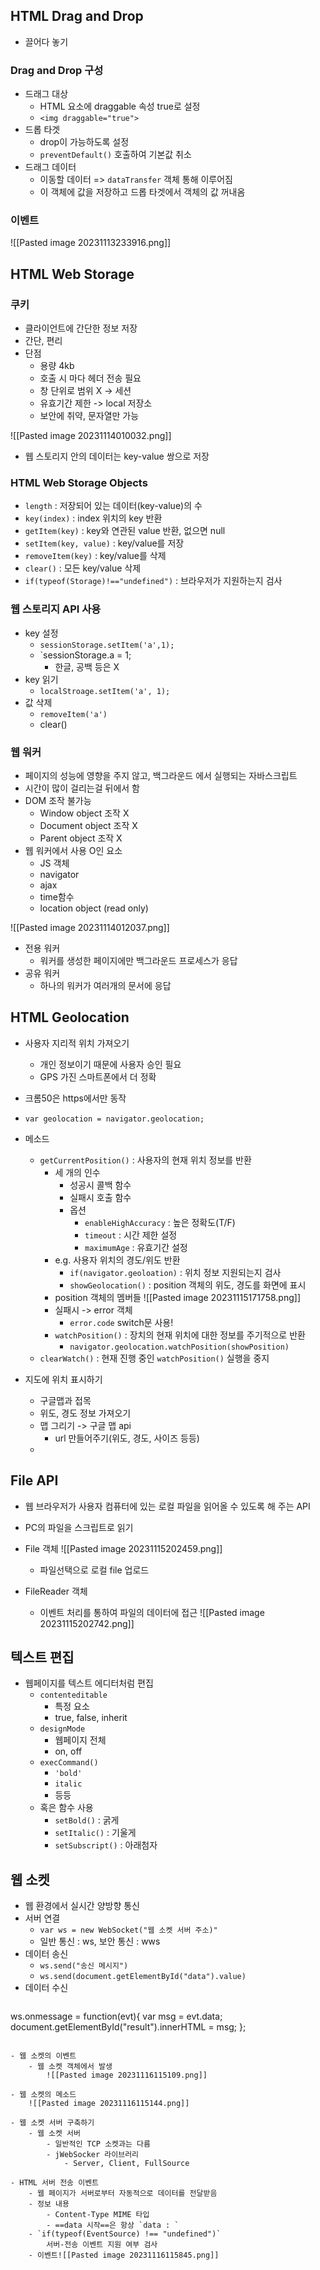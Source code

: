 ## HTML Drag and Drop
- 끌어다 놓기

### Drag and Drop 구성
- 드래그 대상
	- HTML 요소에 draggable 속성 true로 설정
	- `<img draggable="true">`
- 드롭 타겟
	- drop이 가능하도록 설정
	- `preventDefault()` 호출하여 기본값 취소
- 드래그 데이터
	- 이동할 데이터 => `dataTransfer` 객체 통해 이루어짐
	- 이 객체에 값을 저장하고 드롭 타겟에서 객체의 값 꺼내옴

### 이벤트
![[Pasted image 20231113233916.png]]

## HTML Web Storage
### 쿠키
- 클라이언트에 간단한 정보 저장
- 간단, 편리
- 단점
	- 용량 4kb
	- 호출 시 마다 헤더 전송 필요
	- 창 단위로 범위 X -> 세션
	- 유효기간 제한 -> local 저장소
	- 보안에 취약, 문자열만 가능

![[Pasted image 20231114010032.png]]
- 웹 스토리지 안의 데이터는 key-value 쌍으로 저장

### HTML Web Storage Objects
- `length` : 저장되어 있는 데이터(key-value)의 수
- `key(index)` : index 위치의 key 반환
- `getItem(key)` : key와 연관된 value 반환, 없으면 null
- `setItem(key, value)` : key/value를 저장
- `removeItem(key)` : key/value를 삭제
- `clear()` : 모든 key/value 삭제
- `if(typeof(Storage)!=="undefined")` : 브라우저가 지원하는지 검사

### 웹 스토리지 API 사용
- key 설정
	- `sessionStorage.setItem('a',1);`
	- `sessionStorage.a = 1;
		- 한글, 공백 등은 X
- key 읽기
	- `localStroage.setItem('a', 1);`
- 값 삭제
	- `removeItem('a')`
	- clear()

### 웹 워커
- 페이지의 성능에 영향을 주지 않고, 백그라운드 에서 실행되는 자바스크립트
- 시간이 많이 걸리는걸 뒤에서 함
- DOM 조작 불가능
	- Window object 조작 X
	- Document object 조작 X
	- Parent object 조작 X
- 웹 워커에서 사용 O인 요소
	- JS 객체
	- navigator
	- ajax
	- time함수
	- location object (read only)

![[Pasted image 20231114012037.png]]

- 전용 워커
	- 워커를 생성한 페이지에만 백그라운드 프로세스가 응답
- 공유 워커
	- 하나의 워커가 여러개의 문서에 응답


## HTML Geolocation
- 사용자 지리적 위치 가져오기
	- 개인 정보이기 때문에 사용자 승인 필요
	- GPS 가진 스마트폰에서 더 정확
- 크롬50은 https에서만 동작
- `var geolocation = navigator.geolocation;`

- 메소드
	- `getCurrentPosition()` : 사용자의 현재 위치 정보를 반환
		- 세 개의 인수
			- 성공시 콜백 함수
			- 실패시 호출 함수
			- 옵션
				- `enableHighAccuracy` : 높은 정확도(T/F)
				- `timeout` : 시간 제한 설정
				- `maximumAge` : 유효기간 설정
		- e.g. 사용자 위치의 경도/위도 반환
			- `if(navigator.geoloation)` : 위치 정보 지원되는지 검사
			- `showGeolocation()` : position 객체의 위도, 경도를 화면에 표시
		- position 객체의 멤버들
			![[Pasted image 20231115171758.png]]
		- 실패시 -> error 객체
			- `error.code` switch문 사용!
		- `watchPosition()` : 장치의 현재 위치에 대한 정보를 주기적으로 반환
			- `navigator.geolocation.watchPosition(showPosition)`
	- `clearWatch()` : 현재 진행 중인 `watchPosition()` 실행을 중지

- 지도에 위치 표시하기
	- 구글맵과 접목
	- 위도, 경도 정보 가져오기
	- 맵 그리기 -> 구글 맵 api
		- url 만들어주기(위도, 경도, 사이즈 등등)
	- 

## File API
- 웹 브라우저가 사용자 컴퓨터에 있는 로컬 파일을 읽어올 수 있도록 해 주는 API
- PC의 파일을 스크립트로 읽기

- File 객체
	![[Pasted image 20231115202459.png]]
	- 파일선택으로 로컬 file 업로드

- FileReader 객체
	- 이벤트 처리를 통하여 파일의 데이터에 접근
		![[Pasted image 20231115202742.png]]
		
## 텍스트 편집
- 웹페이지를 텍스트 에디터처럼 편집
	- `contenteditable`
		- 특정 요소
		- true, false, inherit
	- `designMode`
		- 웹페이지 전체
		- on, off
	- `execCommand()`
		- `'bold'`
		- `italic`
		- 등등
	- 혹은 함수 사용 
		- `setBold()` : 굵게
		- `setItalic()` : 기울게
		- `setSubscript()` : 아래첨자


## 웹 소켓
- 웹 환경에서 실시간 양방향 통신
- 서버 연결
	- `var ws = new WebSocket("웹 소켓 서버 주소)"`
	- 일반 통신 : ws, 보안 통신 : wws
- 데이터 송신
	- `ws.send("송신 메시지")`
	- `ws.send(document.getElementById("data").value)`
- 데이터 수신
	```Javascript
ws.onmessage = function(evt){
	var msg = evt.data;
	document.getElementById("result").innerHTML = msg;
};
```

- 웹 소켓의 이벤트
	- 웹 소켓 객체에서 발생
		![[Pasted image 20231116115109.png]]
	
- 웹 소켓의 메소드
	![[Pasted image 20231116115144.png]]

- 웹 소켓 서버 구축하기
	- 웹 소켓 서버
		- 일반적인 TCP 소켓과는 다름
		- jWebSocker 라이브러리
			- Server, Client, FullSource

- HTML 서버 전송 이벤트
	- 웹 페이지가 서버로부터 자동적으로 데이터를 전달받음
	- 정보 내용
		- Content-Type MIME 타입
		- ==data 시작==은 항상 `data : `
	- `if(typeof(EventSource) !== "undefined")`
		서버-전송 이벤트 지원 여부 검사
	- 이벤트![[Pasted image 20231116115845.png]]